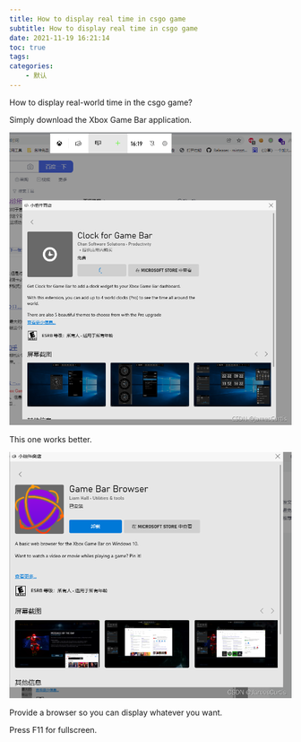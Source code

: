 ```yaml
---
title: How to display real time in csgo game
subtitle: How to display real time in csgo game
date: 2021-11-19 16:21:14
toc: true
tags: 
categories: 
    - 默认
---
```


How to display real-world time in the csgo game?

Simply download the Xbox Game Bar application.

![img](https://raw.githubusercontent.com/james-curtis/james-curtis.github.io/main/static/images/842fb7cef3a141c8b552f137ebe37161.png)

This one works better.

![img](https://raw.githubusercontent.com/james-curtis/james-curtis.github.io/main/static/images/e395dfe3eecc4367b5b0e0d1433b3cac.png)

Provide a browser so you can display whatever you want.

Press F11 for fullscreen.